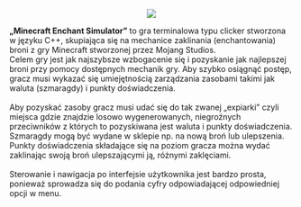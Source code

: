 <p align="center">
  <img src="https://github.com/Boczekek/MinecraftEnchantSimulator/assets/132066824/ff337603-8cbd-4b1f-b40c-8d2bed35f3cb">
</p>

<p>
  <b>„Minecraft Enchant Simulator”</b> to gra terminalowa typu clicker stworzona w języku C++, skupiająca się na mechanice zaklinania (enchantowania) broni z gry Minecraft stworzonej przez Mojang Studios.</br>
Celem gry jest jak najszybsze wzbogacenie się i pozyskanie jak najlepszej broni przy pomocy dostępnych mechanik gry. Aby szybko osiągnąć postęp, gracz musi wykazać się umiejętnością zarządzania zasobami takimi jak waluta (szmaragdy)
i punkty doświadczenia.</br></br>
Aby pozyskać zasoby gracz musi udać się do tak zwanej „expiarki” czyli miejsca gdzie znajdzie losowo wygenerowanych, niegroźnych przeciwników z których to pozyskiwana jest waluta i punkty doświadczenia. Szmaragdy mogą być wydane w sklepie np. na nową broń lub ulepszenia. Punkty doświadczenia składające się na poziom gracza można wydać zaklinając swoją broń ulepszającymi ją, różnymi zaklęciami.</br></br>
Sterowanie i nawigacja po interfejsie użytkownika jest bardzo prosta, ponieważ sprowadza się do podania cyfry odpowiadającej odpowiedniej opcji w menu.

</p>


